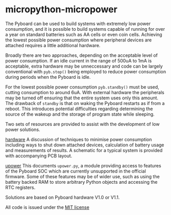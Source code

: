 # micropython-micropower

The Pyboard can be used to build systems with extremely low power consumption, and it is possible
to build systems capable of running for over a year on standard batteries such as AA cells or even
coin cells. Achieving the lowest possible power consumption where peripheral devices are attached
requires a little additional hardware.

Broadly there are two approaches, depending on the acceptable level of power consumption. If an
idle current in the range of 500uA to 1mA is acceptable, extra hardware may be unneccessary and
code can be largely conventional with ``pyb.stop()`` being employed to reduce power consumption
during periods when the Pyboard is idle.

For the lowest possible power consumption ``pyb.standby()`` must be used, cutting consumption
to around 6uA. With external hardware the peripherals may be turned off ensuring that the
entire system uses only this amount. The drawback of ``standby`` is that on waking the Pyboard
restarts as if from a reboot. This introduces potential difficulties regarding determining
the source of the wakeup and the storage of program state while sleeping.

Two sets of resources are provided to assist with the development of low power solutions.

[hardware](./HARDWARE.md) A discussion of techniques to minimise power consumption including ways
to shut down attached devices, calculation of battery usage and measurements of results. A
schematic for a typical system is provided with accompanying PCB layout. 

[upower](./UPOWER.md) This documents ``upower.py``, a module providing access to features of the
Pyboard SOC which are currently unsupported in the official firmware. Some of these features may
be of wider use, such as using the battery backed RAM to store arbitrary Python objects and
accessing the RTC registers.

Solutions are based on Pyboard hardware V1.0 or V1.1.

All code is issued under the [MIT license](./LICENSE)
